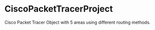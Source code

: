 # CiscoPacketTracerProject
Cisco Packet Tracer Object with 5 areas using different routing methods.
